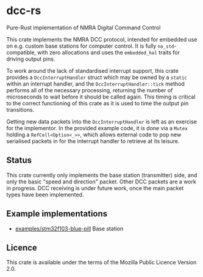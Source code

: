 # dcc-rs

Pure-Rust implementation of NMRA Digital Command Control

This crate implements the NMRA DCC protocol, intended for embedded use on e.g.
custom base stations for computer control. It is fully `no_std`-compatible,
with zero allocations and uses the `embedded_hal` traits for driving output
pins.

To work around the lack of standardised interrupt support, this crate provides
a `DccInterruptHandler` struct which may be owned by a `static` within an
interrupt handler, and the `DccInterruptHandler::tick` method performs all of
the necessary processing, returning the number of microseconds to wait before
it should be called again. This timing is critical to the correct functioning
of this crate as it is used to time the output pin transitions.

Getting new data packets into the `DccInterruptHandler` is left as an exercise
for the implementor. In the provided example code, it is done via a `Mutex`
holding a `RefCell<Option<_>>`, which allows external code to pop new serialised
packets in for the interrupt handler to retrieve at its leisure.

## Status
This crate currently only implements the base station (transmitter) side, and
only the basic "speed and direction" packet. Other DCC packets are a work in
progress. DCC receiving is under future work, once the main packet types have
been implemented.

## Example implementations
* [examples/stm32f103-blue-pill](examples/stm32f103-blue-pill) Base station

## Licence
This crate is available under the terms of the Mozilla Public Licence Version
2.0.
